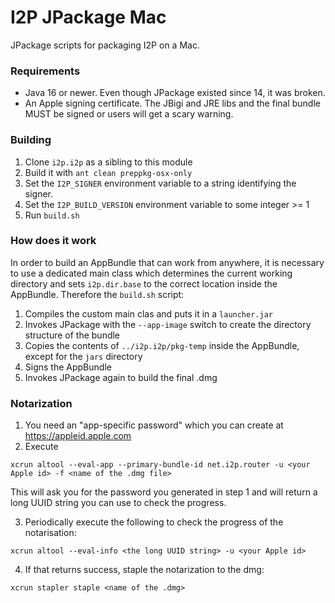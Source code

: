 # I2P JPackage Mac

JPackage scripts for packaging I2P on a Mac.

### Requirements

* Java 16 or newer.  Even though JPackage existed since 14, it was broken.
* An Apple signing certificate.  The JBigi and JRE libs and the final bundle MUST be signed or users will get a scary warning.

### Building

1. Clone `i2p.i2p` as a sibling to this module
1. Build it with `ant clean preppkg-osx-only`
1. Set the `I2P_SIGNER` environment variable to a string identifying the signer.
1. Set the `I2P_BUILD_VERSION` environment variable to some integer >= 1
1. Run `build.sh`

### How does it work

In order to build an AppBundle that can work from anywhere, it is necessary to use a dedicated main class which determines the current working directory and sets `i2p.dir.base` to the correct location inside the AppBundle.  Therefore the `build.sh` script:

1. Compiles the custom main clas and puts it in a `launcher.jar`
1. Invokes JPackage with the `--app-image` switch to create the directory structure of the bundle
1. Copies the contents of `../i2p.i2p/pkg-temp` inside the AppBundle, except for the `jars` directory
1. Signs the AppBundle
1. Invokes JPackage again to build the final .dmg

### Notarization

1. You need an "app-specific password" which you can create at https://appleid.apple.com
2. Execute 
```
xcrun altool --eval-app --primary-bundle-id net.i2p.router -u <your Apple id> -f <name of the .dmg file>
```
This will ask you for the password you generated in step 1 and will return a long UUID string you can use to check the progress.

3. Periodically execute the following to check the progress of the notarisation:
```
xcrun altool --eval-info <the long UUID string> -u <your Apple id>
````
4. If that returns success, staple the notarization to the dmg:
```
xcrun stapler staple <name of the .dmg>
```

